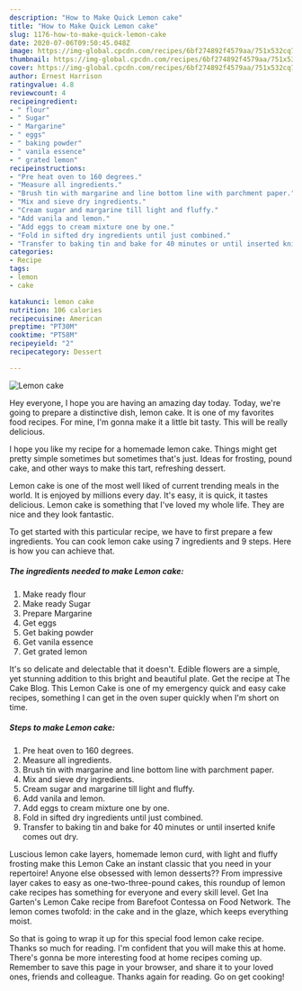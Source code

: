 ```yaml
---
description: "How to Make Quick Lemon cake"
title: "How to Make Quick Lemon cake"
slug: 1176-how-to-make-quick-lemon-cake
date: 2020-07-06T09:50:45.048Z
image: https://img-global.cpcdn.com/recipes/6bf274892f4579aa/751x532cq70/lemon-cake-recipe-main-photo.jpg
thumbnail: https://img-global.cpcdn.com/recipes/6bf274892f4579aa/751x532cq70/lemon-cake-recipe-main-photo.jpg
cover: https://img-global.cpcdn.com/recipes/6bf274892f4579aa/751x532cq70/lemon-cake-recipe-main-photo.jpg
author: Ernest Harrison
ratingvalue: 4.8
reviewcount: 4
recipeingredient:
- " flour"
- " Sugar"
- " Margarine"
- " eggs"
- " baking powder"
- " vanila essence"
- " grated lemon"
recipeinstructions:
- "Pre heat oven to 160 degrees."
- "Measure all ingredients."
- "Brush tin with margarine and line bottom line with parchment paper."
- "Mix and sieve dry ingredients."
- "Cream sugar and margarine till light and fluffy."
- "Add vanila and lemon."
- "Add eggs to cream mixture one by one."
- "Fold in sifted dry ingredients until just combined."
- "Transfer to baking tin and bake for 40 minutes or until inserted knife comes out dry."
categories:
- Recipe
tags:
- lemon
- cake

katakunci: lemon cake 
nutrition: 106 calories
recipecuisine: American
preptime: "PT30M"
cooktime: "PT58M"
recipeyield: "2"
recipecategory: Dessert

---
```



![Lemon cake](https://img-global.cpcdn.com/recipes/6bf274892f4579aa/751x532cq70/lemon-cake-recipe-main-photo.jpg)

Hey everyone, I hope you are having an amazing day today. Today, we're going to prepare a distinctive dish, lemon cake. It is one of my favorites food recipes. For mine, I'm gonna make it a little bit tasty. This will be really delicious.

I hope you like my recipe for a homemade lemon cake. Things might get pretty simple sometimes but sometimes that&#39;s just. Ideas for frosting, pound cake, and other ways to make this tart, refreshing dessert.

Lemon cake is one of the most well liked of current trending meals in the world. It is enjoyed by millions every day. It's easy, it is quick, it tastes delicious. Lemon cake is something that I've loved my whole life. They are nice and they look fantastic.


To get started with this particular recipe, we have to first prepare a few ingredients. You can cook lemon cake using 7 ingredients and 9 steps. Here is how you can achieve that.

<!--inarticleads1-->

##### The ingredients needed to make Lemon cake:

1. Make ready  flour
1. Make ready  Sugar
1. Prepare  Margarine
1. Get  eggs
1. Get  baking powder
1. Get  vanila essence
1. Get  grated lemon


It&#39;s so delicate and delectable that it doesn&#39;t. Edible flowers are a simple, yet stunning addition to this bright and beautiful plate. Get the recipe at The Cake Blog. This Lemon Cake is one of my emergency quick and easy cake recipes, something I can get in the oven super quickly when I&#39;m short on time. 

<!--inarticleads2-->

##### Steps to make Lemon cake:

1. Pre heat oven to 160 degrees.
1. Measure all ingredients.
1. Brush tin with margarine and line bottom line with parchment paper.
1. Mix and sieve dry ingredients.
1. Cream sugar and margarine till light and fluffy.
1. Add vanila and lemon.
1. Add eggs to cream mixture one by one.
1. Fold in sifted dry ingredients until just combined.
1. Transfer to baking tin and bake for 40 minutes or until inserted knife comes out dry.


Luscious lemon cake layers, homemade lemon curd, with light and fluffy frosting make this Lemon Cake an instant classic that you need in your repertoire! Anyone else obsessed with lemon desserts?? From impressive layer cakes to easy as one-two-three-pound cakes, this roundup of lemon cake recipes has something for everyone and every skill level. Get Ina Garten&#39;s Lemon Cake recipe from Barefoot Contessa on Food Network. The lemon comes twofold: in the cake and in the glaze, which keeps everything moist. 

So that is going to wrap it up for this special food lemon cake recipe. Thanks so much for reading. I'm confident that you will make this at home. There's gonna be more interesting food at home recipes coming up. Remember to save this page in your browser, and share it to your loved ones, friends and colleague. Thanks again for reading. Go on get cooking!
